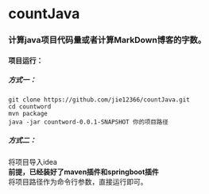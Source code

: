 # countJava  
### 计算java项目代码量或者计算MarkDown博客的字数。  

#### 项目运行：

##### 方式一：

    git clone https://github.com/jie12366/countJava.git
    cd countword  
    mvn package  
    java -jar countword-0.0.1-SNAPSHOT 你的项目路径  

##### 方式二：

将项目导入idea  
**前提，已经装好了maven插件和springboot插件**  
将项目路径作为命令行参数，直接运行即可。
